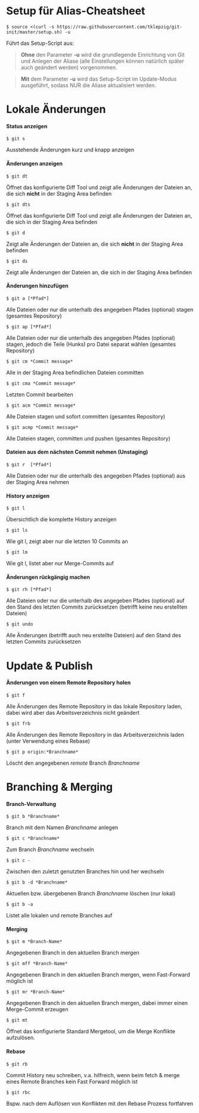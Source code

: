 # Setup für Alias-Cheatsheet

```
$ source <(curl -s https://raw.githubusercontent.com/tklepzig/git-init/master/setup.sh) -u
```
Führt das Setup-Script aus:
  > **Ohne** den Parameter **-u** wird die grundlegende Einrichtung von Git und Anlegen der Aliase (alle Einstellungen können natürlich später auch geändert werden) vorgenommen.  

  > **Mit** dem Parameter **-u** wird das Setup-Script im Update-Modus ausgeführt, sodass NUR die Aliase  aktualisiert werden.

# Lokale Änderungen

#### Status anzeigen

```
$ git s
```
Ausstehende Änderungen kurz und knapp anzeigen

#### Änderungen anzeigen

```
$ git dt
```
Öffnet das konfigurierte Diff Tool und zeigt alle Änderungen der Dateien an, die sich **nicht** in der Staging Area befinden

```
$ git dts
```
Öffnet das konfigurierte Diff Tool und zeigt alle Änderungen der Dateien an, die sich in der Staging Area befinden

```
$ git d
```
Zeigt alle Änderungen der Dateien an, die sich **nicht** in der Staging Area befinden

```
$ git ds
```
Zeigt alle Änderungen der Dateien an, die sich in der Staging Area befinden

#### Änderungen hinzufügen

```
$ git a [*Pfad*]
```
Alle Dateien oder nur die unterhalb des angegeben Pfades (optional) stagen (gesamtes Repository)

```
$ git ap [*Pfad*]
```
Alle Dateien oder nur die unterhalb des angegeben Pfades (optional) stagen, jedoch die Teile (Hunks) pro Datei separat wählen (gesamtes Repository)

```
$ git cm *Commit message*
```
Alle in der Staging Area befindlichen Dateien committen

```
$ git cma *Commit message*
```
Letzten Commit bearbeiten

```
$ git acm *Commit message*
```
Alle Dateien stagen und sofort committen (gesamtes Repository)

```
$ git acmp *Commit message*
```
Alle Dateien stagen, committen und pushen (gesamtes Repository)

#### Dateien aus dem nächsten Commit nehmen (Unstaging)

```
$ git r  [*Pfad*]
```
Alle Dateien oder nur die unterhalb des angegeben Pfades (optional) aus der Staging Area nehmen

#### History anzeigen

```
$ git l
```
Übersichtlich die komplette History anzeigen

```
$ git ls
```
Wie git l, zeigt aber nur die letzten 10 Commits an

```
$ git lm
```
Wie git l, listet aber nur Merge-Commits auf

#### Änderungen rückgängig machen

```
$ git rh [*Pfad*]
```
Alle Dateien oder nur die unterhalb des angegeben Pfades (optional) auf den Stand des letzten Commits zurücksetzen (betrifft keine neu erstellten Dateien)

```
$ git undo
```
Alle Änderungen (betrifft auch neu erstellte Dateien) auf den Stand des letzten Commits zurücksetzen

# Update & Publish

#### Änderungen von einem Remote Repository holen

```
$ git f
```
Alle Änderungen des Remote Repository in das lokale Repository laden, dabei wird aber das Arbeitsverzeichnis nicht geändert

```
$ git frb
```
Alle Änderungen des Remote Repository in das Arbeitsverzeichnis laden (unter Verwendung eines Rebase)

```
$ git p origin:*Branchname*
```
Löscht den angegebenen *remote* Branch *Branchname*

# Branching & Merging
#### Branch-Verwaltung

```
$ git b *Branchname*
```
Branch mit dem Namen *Branchname* anlegen

```
$ git c *Branchname*
```
Zum Branch *Branchname* wechseln

```
$ git c -
```
Zwischen den zuletzt genutzten Branches hin und her wechseln

```
$ git b -d *Branchname*
```
Aktuellen bzw. übergebenen Branch *Branchname* löschen (nur lokal)

```
$ git b -a
```
Listet alle lokalen und remote Branches auf

#### Merging

```
$ git m *Branch-Name*
```
Angegebenen Branch in den aktuellen Branch mergen

```
$ git mff *Branch-Name*
```
Angegebenen Branch in den aktuellen Branch mergen, wenn Fast-Forward möglich ist

```
$ git mr *Branch-Name*
```
Angegebenen Branch in den aktuellen Branch mergen, dabei immer einen Merge-Commit erzeugen

```
$ git mt
```
Öffnet das konfigurierte Standard Mergetool, um die Merge Konflikte aufzulösen.

#### Rebase

```
$ git rb
```
Commit History neu schreiben, v.a. hilfreich, wenn beim fetch & merge eines Remote Branches kein Fast Forward möglich ist

```
$ git rbc
```
Bspw. nach dem Auflösen von Konflikten mit den Rebase Prozess fortfahren
